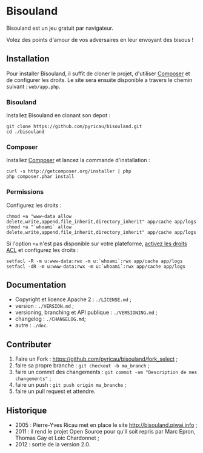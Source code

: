 # Bisouland

Bisouland est un jeu gratuit par navigateur.

Volez des points d'amour de vos adversaires en leur envoyant des bisous !

## Installation

Pour installer Bisouland, il suffit de cloner le projet, d'utiliser
[Composer](http://getcomposer.org/) et de configurer les droits.
Le site sera ensuite disponible a travers le chemin suivant :
`web/app.php`.

### Bisouland

Installez Bisouland en clonant son depot :

    git clone https://github.com/pyricau/bisouland.git
    cd ./bisouland

### Composer

Installez [Composer](http://getcomposer.org/) et lancez la commande
d'installation :

    curl -s http://getcomposer.org/installer | php
    php composer.phar install

### Permissions

Configurez les droits :

    chmod +a "www-data allow delete,write,append,file_inherit,directory_inherit" app/cache app/logs
    chmod +a "`whoami` allow delete,write,append,file_inherit,directory_inherit" app/cache app/logs

Si l'option `+a` n'est pas disponible sur votre plateforme,
[activez les droits ACL](https://help.ubuntu.com/community/FilePermissionsACLs)
et configurez les droits :

    setfacl -R -m u:www-data:rwx -m u:`whoami`:rwx app/cache app/logs
    setfacl -dR -m u:www-data:rwx -m u:`whoami`:rwx app/cache app/logs

## Documentation

* Copyright et licence Apache 2 : `./LICENSE.md` ;
* version : `./VERSION.md` ;
* versioning, branching et API publique : `./VERSIONING.md` ;
* changelog : `./CHANGELOG.md`;
* autre : `./doc`.

## Contributer

1. Faire un Fork : https://github.com/pyricau/bisouland/fork_select ;
2. faire sa propre branche : `git checkout -b ma_branch` ;
3. faire un commit des changements : `git commit -am "Description de mes changements"` ;
4. faire un push : `git push origin ma_branche` ;
5. faire un pull request et attendre.

## Historique

* 2005 : Pierre-Yves Ricau met en place le site http://bisouland.piwai.info ;
* 2011 : il rend le projet Open Source pour qu'il soit repris par Marc Epron, Thomas Gay et Loic Chardonnet ;
* 2012 : sortie de la version 2.0.
